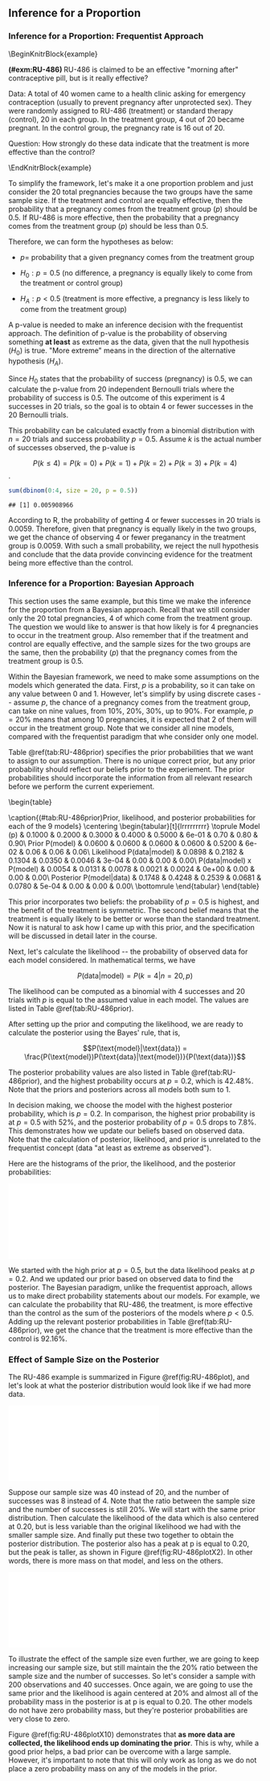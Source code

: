 ## Inference for a Proportion

### Inference for a Proportion: Frequentist Approach

\BeginKnitrBlock{example}<div class="example"><span class="example" id="exm:RU-486"><strong>(\#exm:RU-486) </strong></span>RU-486 is claimed to be an effective "morning after" contraceptive pill, but is it really effective?

Data: A total of 40 women came to a health clinic asking for emergency contraception (usually to prevent pregnancy after unprotected sex). They were randomly assigned to RU-486 (treatment) or standard therapy (control), 20 in each group. In the treatment group, 4 out of 20 became pregnant. In the control group, the pregnancy rate is 16 out of 20.

Question: How strongly do these data indicate that the treatment is more effective than the control?</div>\EndKnitrBlock{example}

To simplify the framework, let's make it a one proportion problem and just consider the 20 total pregnancies because the two groups have the same sample size. If the treatment and control are equally effective, then the probability that a pregnancy comes from the treatment group ($p$) should be 0.5. If RU-486 is more effective, then the probability that a pregnancy comes from the treatment group ($p$) should be less than 0.5.

Therefore, we can form the hypotheses as below:

* $p =$ probability that a given pregnancy comes from the treatment group

* $H_0: p = 0.5$ (no difference, a pregnancy is equally likely to come from the treatment or control group)

* $H_A: p < 0.5$ (treatment is more effective, a pregnancy is less likely to come from the treatment group)
 
A p-value is needed to make an inference decision with the frequentist approach. The definition of p-value is the probability of observing something **at least** as extreme as the data, given that the null hypothesis ($H_0$) is true. "More extreme" means in the direction of the alternative hypothesis ($H_A$).

Since $H_0$ states that the probability of success (pregnancy) is 0.5, we can calculate the p-value from 20 independent Bernoulli trials where the probability of success is 0.5. The outcome of this experiment is 4 successes in 20 trials, so the goal is to obtain 4 or fewer successes in the 20 Bernoulli trials. 

This probability can be calculated exactly from a binomial distribution with $n=20$ trials and success probability $p=0.5$. Assume $k$ is the actual number of successes observed, the p-value is 

$$P(k \leq 4) = P(k = 0) + P(k = 1) + P(k = 2) + P(k = 3) + P(k = 4)$$.


```r
sum(dbinom(0:4, size = 20, p = 0.5))
```

```
## [1] 0.005908966
```

According to $\mathsf{R}$, the probability of getting 4 or fewer successes in 20 trials is 0.0059. Therefore, given that pregnancy is equally likely in the two groups, we get the chance of observing 4 or fewer preganancy in the treatment group is 0.0059. With such a small probability, we reject the null hypothesis and conclude that the data provide convincing evidence for the treatment being more effective than the control. 

### Inference for a Proportion: Bayesian Approach

This section uses the same example, but this time we make the inference for the proportion from a Bayesian approach. Recall that we still consider only the 20 total pregnancies, 4 of which come from the treatment group. The question we would like to answer is that how likely is for 4 pregnancies to occur in the treatment group. Also remember that if the treatment and control are equally effective, and the sample sizes for the two groups are the same, then the probability ($p$) that the pregnancy comes from the treatment group is 0.5. 

Within the Bayesian framework, we need to make some assumptions on the models which generated the data. First, $p$ is a probability, so it can take on any value between 0 and 1. However, let's simplify by using discrete cases -- assume $p$, the chance of a pregnancy comes from the treatment group, can take on nine values, from 10%, 20%, 30%, up to 90%. For example, $p = 20\%$ means that among 10 pregnancies, it is expected that 2 of them will occur in the treatment group. Note that we consider all nine models, compared with the frequentist paradigm that whe consider only one model. 

Table \@ref(tab:RU-486prior) specifies the prior probabilities that we want to assign to our assumption. There is no unique correct prior, but any prior probability should reflect our beliefs prior to the experiement. The prior probabilities should incorporate the information from all relevant research before we perform the current experiement.

\begin{table}

\caption{(\#tab:RU-486prior)Prior, likelihood, and posterior probabilities for each of the 9 models}
\centering
\begin{tabular}[t]{lrrrrrrrrr}
\toprule
Model (p) & 0.1000 & 0.2000 & 0.3000 & 0.4000 & 0.5000 & 6e-01 & 0.70 & 0.80 & 0.90\\
Prior P(model) & 0.0600 & 0.0600 & 0.0600 & 0.0600 & 0.5200 & 6e-02 & 0.06 & 0.06 & 0.06\\
Likelihood P(data|model) & 0.0898 & 0.2182 & 0.1304 & 0.0350 & 0.0046 & 3e-04 & 0.00 & 0.00 & 0.00\\
P(data|model) x P(model) & 0.0054 & 0.0131 & 0.0078 & 0.0021 & 0.0024 & 0e+00 & 0.00 & 0.00 & 0.00\\
Posterior P(model|data) & 0.1748 & 0.4248 & 0.2539 & 0.0681 & 0.0780 & 5e-04 & 0.00 & 0.00 & 0.00\\
\bottomrule
\end{tabular}
\end{table}

This prior incorporates two beliefs: the probability of $p = 0.5$ is highest, and the benefit of the treatment is symmetric. The second belief means that the treatment is equally likely to be better or worse than the standard treatment. Now it is natural to ask how I came up with this prior, and the specification will be discussed in detail later in the course.

Next, let's calculate the likelihood -- the probability of observed data for each model considered. In mathematical terms, we have

$$ P(\text{data}|\text{model}) = P(k = 4 | n = 20, p)$$

The likelihood can be computed as a binomial with 4 successes and 20 trials with $p$ is equal to the assumed value in each model. The values are listed in Table \@ref(tab:RU-486prior).

After setting up the prior and computing the likelihood, we are ready to calculate the posterior using the Bayes' rule, that is,

$$P(\text{model}|\text{data}) = \frac{P(\text{model})P(\text{data}|\text{model})}{P(\text{data})}$$

The posterior probability values are also listed in Table \@ref(tab:RU-486prior), and the highest probability occurs at $p=0.2$, which is 42.48%. Note that the priors and posteriors across all models both sum to 1.

In decision making, we choose the model with the highest posterior probability, which is $p=0.2$. In comparison, the highest prior probability is at $p=0.5$ with 52%, and the posterior probability of $p=0.5$ drops to 7.8%. This demonstrates how we update our beliefs based on observed data. Note that the calculation of posterior, likelihood, and prior is unrelated to the frequentist concept (data "at least as extreme as observed").


Here are the histograms of the prior, the likelihood, and the posterior probabilities:

![(\#fig:RU-486plot)Original: sample size $n=20$ and number of successes $k=4$](01-basics-02-inf-for-prop_files/figure-latex/RU-486plot-1.pdf) 

We started with the high prior at $p=0.5$, but the data likelihood peaks at $p=0.2$. And we updated our prior based on observed data to find the posterior. The Bayesian paradigm, unlike the frequentist approach, allows us to make direct probability statements about our models. For example, we can calculate the probability that RU-486, the treatment, is more effective than the control as the sum of the posteriors of the models where $p<0.5$. Adding up the relevant posterior probabilities in Table \@ref(tab:RU-486prior), we get the chance that the treatment is more effective than the control is 92.16%. 

### Effect of Sample Size on the Posterior

The RU-486 example is summarized in Figure \@ref(fig:RU-486plot), and let's look at what the posterior distribution would look like if we had more data.

![(\#fig:RU-486plotX2)More data: sample size $n=40$ and number of successes $k=8$](01-basics-02-inf-for-prop_files/figure-latex/RU-486plotX2-1.pdf) 

Suppose our sample size was 40 instead of 20, and the number of successes was 8 instead of 4. Note that the ratio between the sample size and the number of successes is still 20%. We will start with the same prior distribution. Then calculate the likelihood of the data which is also centered at 0.20, but is less variable than the original likelihood we had with the smaller sample size. And finally put these two together to obtain the posterior distribution. The posterior also has a peak at p is equal to 0.20, but the peak is taller, as shown in Figure \@ref(fig:RU-486plotX2). In other words, there is more mass on that model, and less on the others. 

![(\#fig:RU-486plotX10)More data: sample size $n=200$ and number of successes $k=40$](01-basics-02-inf-for-prop_files/figure-latex/RU-486plotX10-1.pdf) 

To illustrate the effect of the sample size even further, we are going to keep increasing our sample size, but still maintain the the 20% ratio between the sample size and the number of successes. So let's consider a sample with 200 observations and 40 successes. Once again, we are going to use the same prior and the likelihood is again centered at 20% and almost all of the probability mass in the posterior is at p is equal to 0.20. The other models do not have zero probability mass, but they're posterior probabilities are very close to zero. 

Figure \@ref(fig:RU-486plotX10) demonstrates that **as more data are collected, the likelihood ends up dominating the prior**. This is why, while a good prior helps, a bad prior can be overcome with a large sample. However, it's important to note that this will only work as long as we do not place a zero probability mass on any of the models in the prior. 
